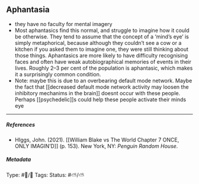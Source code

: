 ## Aphantasia  # 

- they have no faculty for mental imagery
- Most aphantasics find this normal, and struggle to imagine how it could be otherwise. They tend to assume that the concept of a ‘mind’s eye’ is simply metaphorical, because although they couldn’t see a cow or a kitchen if you asked them to imagine one, they were still thinking about those things. Aphantasics are more likely to have difficulty recognising faces and often have weak autobiographical memories of events in their lives. Roughly 2–3 per cent of the population is aphantasic, which makes it a surprisingly common condition.
- Note: maybe this is due to an overbearing default mode network. Maybe the fact that [[decreased default mode network activity may loosen the inhibitory mechanims in the brain]] doesnt occur with these people. Perhaps [[psychedelic]]s could help these people activate their minds eye

___

##### References

- HIggs, John. (2021). [[William Blake vs The World Chapter 7 ONCE, ONLY IMAGIN’D]] (p. 153). New York, NY: _Penguin Random House_.

##### Metadata

Type: #🔵/🔵 
Tags:
Status: #⛅️/⛅️